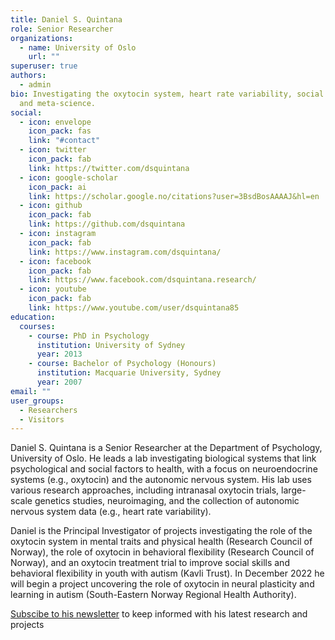 ```yaml
---
title: Daniel S. Quintana
role: Senior Researcher
organizations:
  - name: University of Oslo
    url: ""
superuser: true
authors:
  - admin
bio: Investigating the oxytocin system, heart rate variability, social behavior,
  and meta-science.
social:
  - icon: envelope
    icon_pack: fas
    link: "#contact"
  - icon: twitter
    icon_pack: fab
    link: https://twitter.com/dsquintana
  - icon: google-scholar
    icon_pack: ai
    link: https://scholar.google.no/citations?user=3BsdBosAAAAJ&hl=en
  - icon: github
    icon_pack: fab
    link: https://github.com/dsquintana
  - icon: instagram
    icon_pack: fab
    link: https://www.instagram.com/dsquintana/
  - icon: facebook
    icon_pack: fab
    link: https://www.facebook.com/dsquintana.research/
  - icon: youtube
    icon_pack: fab
    link: https://www.youtube.com/user/dsquintana85
education:
  courses:
    - course: PhD in Psychology
      institution: University of Sydney
      year: 2013
    - course: Bachelor of Psychology (Honours)
      institution: Macquarie University, Sydney
      year: 2007
email: ""
user_groups:
  - Researchers
  - Visitors
---
```

Daniel S. Quintana is a Senior Researcher at the Department of Psychology, University of Oslo. He leads a lab investigating biological systems that link psychological and social factors to health, with a focus on neuroendocrine systems (e.g., oxytocin) and the autonomic nervous system. His lab uses various research approaches, including intranasal oxytocin trials, large-scale genetics studies, neuroimaging, and the collection of autonomic nervous system data (e.g., heart rate variability).

Daniel is the Principal Investigator of projects investigating the role of the oxytocin system in mental traits and physical health (Research Council of Norway), the role of oxytocin in behavioral flexibility (Research Council of Norway), and an oxytocin treatment trial to improve social skills and behavioral flexibility in youth with autism (Kavli Trust). In December 2022 he will begin a project uncovering the role of oxytocin in neural plasticity and learning in autism (South-Eastern Norway Regional Health Authority).

[Subscibe to his newsletter](http://eepurl.com/YzZWf) to keep informed with his latest research and projects